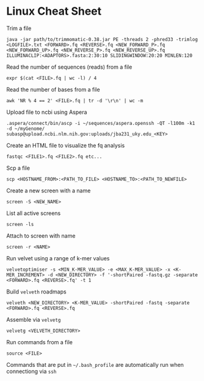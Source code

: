 # Linux Cheat Sheet

Trim a file

```java -jar path/to/trimmomatic-0.38.jar PE -threads 2 -phred33 -trimlog <LOGFILE>.txt <FORWARD>.fq <REVERSE>.fq <NEW_FORWARD_P>.fq <NEW_FORWARD_UP>.fq <NEW_REVERSE_P>.fq <NEW_REVERSE_UP>.fq ILLUMINACLIP:<ADAPTORS>.fasta:2:30:10 SLIDINGWINDOW:20:20 MINLEN:120```

Read the number of sequences (reads) from a file

```expr $(cat <FILE>.fq | wc -l) / 4```

Read the number of bases from a file

```awk 'NR % 4 == 2' <FILE>.fq | tr -d '\r\n' | wc -m```

Upload file to ncbi using Aspera

```.aspera/connect/bin/ascp -i ~/sequences/aspera.openssh -QT -l100m -k1 -d ~/myGenome/ subasp@upload.ncbi.nlm.nih.gov:uploads/jba231_uky.edu_<KEY>```

Create an HTML file to visualize the fq analysis

```fastqc <FILE1>.fq <FILE2>.fq etc...```

Scp a file

```scp <HOSTNAME_FROM>:<PATH_TO_FILE> <HOSTNAME_TO>:<PATH_TO_NEWFILE>```

Create a new screen with a name

```screen -S <NEW_NAME>```

List all active screens

```screen -ls```

Attach to screen with name

```screen -r <NAME>```

Run velvet using a range of k-mer values

```velvetoptimiser -s <MIN_K-MER_VALUE> -e <MAX_K-MER_VALUE> -x <K-MER_INCREMENT> -d <NEW_DIRECTORY> -f '-shortPaired -fastq.gz -separate <FORWARD>.fq <REVERSE>.fq' -t 1```

Build `velveth` roadmaps

```velveth <NEW_DIRECTORY> <K-MER_VALUE> -shortPaired -fastq -separate <FORWARD>.fq <REVERSE>.fq```

Assemble via `velvetg`

```velvetg <VELVETH_DIRECTORY>```

Run commands from a file

```source <FILE>```

Commands that are put in `~/.bash_profile` are automatically run when connectiong via `ssh`

